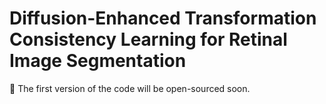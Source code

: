 # Diffusion-Enhanced Transformation Consistency Learning for Retinal Image Segmentation

:rocket: The first version of the code will be open-sourced soon.
